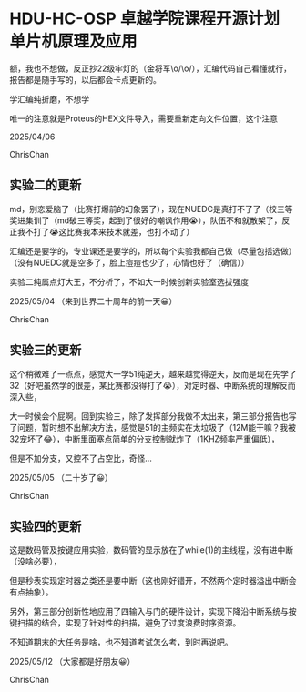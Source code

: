 # HDU-HC-OSP 卓越学院课程开源计划 单片机原理及应用

额，我也不想做，反正抄22级牢灯的（金将军\o/\o/），汇编代码自己看懂就行，报告都是随手写的，以后都会卡点更新的。

学汇编纯折磨，不想学

唯一的注意就是Proteus的HEX文件导入，需要重新定向文件位置，这个注意

2025/04/06 

ChrisChan

## 实验二的更新

md，别恋爱脑了（比赛打爆前的幻象罢了），现在NUEDC是真打不了了（校三等奖进集训了（md破三等奖，起到了很好的嘲讽作用😭），队伍不和就散架了，反正我不打了😭这比赛我本来技术就差，也打不动了）

汇编还是要学的，专业课还是要学的，所以每个实验我都自己做（尽量包括选做）（没有NUEDC就是空多了，脸上痘痘也少了，心情也好了（确信））

实验二纯属点灯大王，不分析了，不如大一时候创新实验室选拔强度

2025/05/04 （来到世界二十周年的前一天😀）

ChrisChan

## 实验三的更新

这个稍微难了一点点，感觉大一学51纯逆天，越来越觉得逆天，反而是现在先学了32（好吧虽然学的很差，某比赛都没得打了😭），对定时器、中断系统的理解反而深入些，

大一时候会个屁啊。回到实验三，除了发挥部分我做不太出来，第三部分报告也写了问题，暂时想不出解决方法，感觉是51的主频实在太垃圾了（12M能干嘛？我被32宠坏了😂），中断里面塞点简单的分支控制就炸了（1KHZ频率严重偏低），

但是不加分支，又控不了占空比，奇怪...

2025/05/05 （二十岁了😀）

ChrisChan

## 实验四的更新

这是数码管及按键应用实验，数码管的显示放在了while(1)的主线程，没有进中断（没啥必要），

但是秒表实现定时器之类还是要中断（这也刚好错开，不然两个定时器溢出中断会有点抽象）。

另外，第三部分创新性地应用了四输入与门的硬件设计，实现下降沿中断系统与按键扫描的结合，实现了针对性的扫描，避免了过度浪费时序资源。

不知道期末的大任务是啥，也不知道考试怎么考，到时再说吧。

2025/05/12 （大家都是好朋友😀）

ChrisChan


